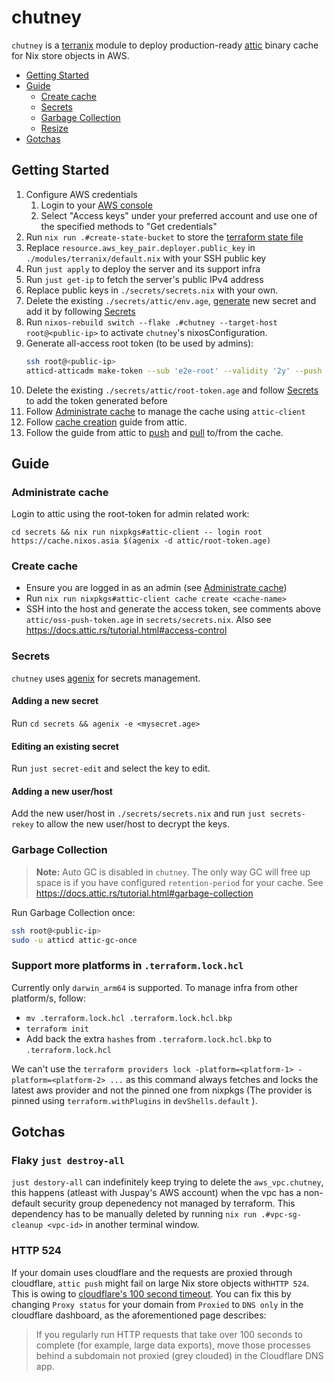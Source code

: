 # chutney

`chutney` is a [terranix](https://terranix.org/) module to deploy production-ready [attic](https://docs.attic.rs/) binary cache for Nix store objects in AWS.

- [Getting Started](#getting-started)
- [Guide](#guide)
  - [Create cache](#create-cache)
  - [Secrets](#secrets)
  - [Garbage Collection](#garbage-collection)
  - [Resize](/RESIZING.md)
- [Gotchas](#gotchas)

## Getting Started

1. Configure AWS credentials
    1. Login to your [AWS console](https://aws.amazon.com/console/)
    1. Select "Access keys" under your preferred account and use one of the specified methods to "Get credentials"
1. Run `nix run .#create-state-bucket` to store the [terraform state file](https://developer.hashicorp.com/terraform/language/state)
1. Replace `resource.aws_key_pair.deployer.public_key` in `./modules/terranix/default.nix` with your SSH public key
1. Run `just apply` to deploy the server and its support infra
1. Run `just get-ip` to fetch the server's public IPv4 address
1. Replace public keys in `./secrets/secrets.nix` with your own. 
1. Delete the existing `./secrets/attic/env.age`, [generate](https://docs.attic.rs/admin-guide/deployment/nixos.html#generating-the-credentials-file) new secret and add it by following [Secrets](#secrets)
1. Run `nixos-rebuild switch --flake .#chutney --target-host root@<public-ip>` to activate `chutney`'s nixosConfiguration.
1. Generate all-access root token (to be used by admins):
    ```sh
    ssh root@<public-ip>
    atticd-atticadm make-token --sub 'e2e-root' --validity '2y' --push '*' --pull '*' --delete '*' --create-cache '*' --destroy-cache '*' --configure-cache '*' --configure-cache-retention '*'
    ```
1. Delete the existing `./secrets/attic/root-token.age` and follow [Secrets](#secrets) to add the token generated before
1. Follow [Administrate cache](#administrate-cache) to manage the cache using `attic-client`
1. Follow [cache creation](https://docs.attic.rs/tutorial.html#cache-creation) guide from attic.
1. Follow the guide from attic to [push](https://docs.attic.rs/tutorial.html#pushing) and [pull](https://docs.attic.rs/tutorial.html#pulling) to/from the cache.

## Guide

### Administrate cache

Login to attic using the root-token for admin related work:
```
cd secrets && nix run nixpkgs#attic-client -- login root https://cache.nixos.asia $(agenix -d attic/root-token.age)
```

### Create cache

- Ensure you are logged in as an admin (see [Administrate cache](#administrate-cache))
- Run `nix run nixpkgs#attic-client cache create <cache-name>`
- SSH into the host and generate the access token, see comments above `attic/oss-push-token.age` in `secrets/secrets.nix`. Also see <https://docs.attic.rs/tutorial.html#access-control>

### Secrets

`chutney` uses [agenix](https://github.com/ryantm/agenix) for secrets management.

#### Adding a new secret

Run `cd secrets && agenix -e <mysecret.age>`

#### Editing an existing secret

Run `just secret-edit` and select the key to edit.

#### Adding a new user/host

Add the new user/host in `./secrets/secrets.nix` and run `just secrets-rekey` to allow the new user/host to decrypt the keys.

### Garbage Collection

> **Note:**
> Auto GC is disabled in `chutney`. The only way GC will free up space is if you have configured `retention-period` for your cache. See <https://docs.attic.rs/tutorial.html#garbage-collection>

Run Garbage Collection once:
```sh
ssh root@<public-ip>
sudo -u atticd attic-gc-once
```

### Support more platforms in `.terraform.lock.hcl`

Currently only `darwin_arm64` is supported. To manage infra from other platform/s, follow:
- `mv .terraform.lock.hcl .terraform.lock.hcl.bkp`
- `terraform init`
- Add back the extra `hashes` from `.terraform.lock.hcl.bkp` to `.terraform.lock.hcl`

We can't use the `terraform providers lock -platform=<platform-1> -platform=<platform-2> ...` as this command always fetches and locks the latest aws provider and not the pinned one from nixpkgs (The provider is pinned using `terraform.withPlugins` in `devShells.default` ).

## Gotchas

### Flaky `just destroy-all`

`just destory-all` can indefinitely keep trying to delete the `aws_vpc.chutney`, this happens (atleast with Juspay's AWS account) when the vpc has a non-default security group depenedency not managed by terraform. This dependency has to be manually deleted by running `nix run .#vpc-sg-cleanup <vpc-id>` in another terminal window.

### HTTP 524

If your domain uses cloudflare and the requests are proxied through cloudflare, `attic push` might fail on large Nix store objects with`HTTP 524`. This is owing to [cloudflare's 100 second timeout](https://developers.cloudflare.com/support/troubleshooting/http-status-codes/cloudflare-5xx-errors/#error-524-a-timeout-occurred). You can fix this by changing `Proxy status` for your domain from `Proxied` to `DNS only` in the cloudflare dashboard, as the aforementioned page describes:

> If you regularly run HTTP requests that take over 100 seconds to complete (for example, large data exports), move those processes behind a subdomain not proxied (grey clouded) in the Cloudflare DNS app.
